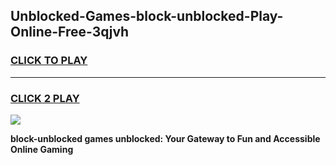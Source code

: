 
## Unblocked-Games-block-unblocked-Play-Online-Free-3qjvh
<h3>
<a href="https://premium76.site?title=block-unblocked&ref=26A">CLICK TO PLAY</a></h3>
<hr>

<h3>
<a href="https://premium76.site?title=block-unblocked&ref=26A">CLICK 2 PLAY</a>
  
</h3>

<a href="https://premium76.site?title=block-unblocked&ref=26A"><img src="https://clearcache.store/games.png"></a>


**block-unblocked games unblocked: Your Gateway to Fun and Accessible Online Gaming**
